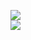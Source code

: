 [![](https://img.shields.io/badge/Made%20With-Github%20Spray-lightgrey.svg?style=for-the-badge&logo=github)](https://github.com/Annihil/github-spray#2557)  
[![](https://i.imgur.com/2DrTn0Z.gif)](https://github.com/Annihil/github-spray)